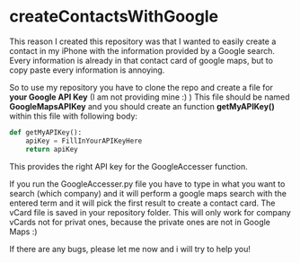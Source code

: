 # createContactsWithGoogle

This reason I created this repository was that I wanted to easily create a contact in my iPhone with the information 
provided by a Google search. Every information is already in that contact card of google maps, but to copy paste every information is
annoying.

So to use my repository you have to clone the repo and create a file for __your Google API Key__ (I am not providing mine :) )
This file should be named __GoogleMapsAPIKey__ and you should create an function __getMyAPIKey()__ within this file with following body:

```python
def getMyAPIKey():
    apiKey = FillInYourAPIKeyHere
    return apiKey
```

This provides the right API key for the GoogleAccesser function.

If you run the GoogleAccesser.py file you have to type in what you want to search (which company) and it will perform a google maps search 
with the entered term and it will pick the first result to create a contact card. The vCard file is saved in your repository folder.
This will only work for company vCards not for privat ones, because the private ones are not in Google Maps :)

If there are any bugs, please let me now and i will try to help you!


